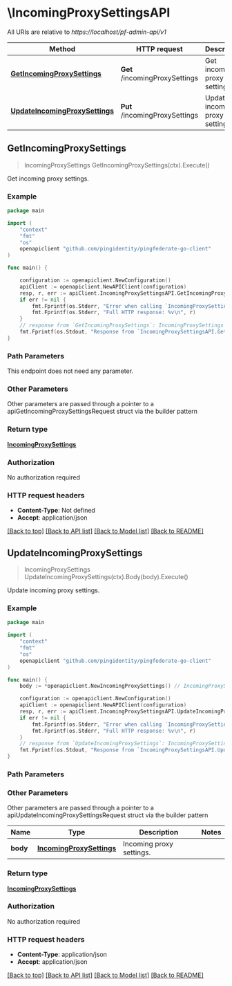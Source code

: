 # \IncomingProxySettingsAPI

All URIs are relative to *https://localhost/pf-admin-api/v1*

Method | HTTP request | Description
------------- | ------------- | -------------
[**GetIncomingProxySettings**](IncomingProxySettingsAPI.md#GetIncomingProxySettings) | **Get** /incomingProxySettings | Get incoming proxy settings.
[**UpdateIncomingProxySettings**](IncomingProxySettingsAPI.md#UpdateIncomingProxySettings) | **Put** /incomingProxySettings | Update incoming proxy settings.



## GetIncomingProxySettings

> IncomingProxySettings GetIncomingProxySettings(ctx).Execute()

Get incoming proxy settings.



### Example

```go
package main

import (
    "context"
    "fmt"
    "os"
    openapiclient "github.com/pingidentity/pingfederate-go-client"
)

func main() {

    configuration := openapiclient.NewConfiguration()
    apiClient := openapiclient.NewAPIClient(configuration)
    resp, r, err := apiClient.IncomingProxySettingsAPI.GetIncomingProxySettings(context.Background()).Execute()
    if err != nil {
        fmt.Fprintf(os.Stderr, "Error when calling `IncomingProxySettingsAPI.GetIncomingProxySettings``: %v\n", err)
        fmt.Fprintf(os.Stderr, "Full HTTP response: %v\n", r)
    }
    // response from `GetIncomingProxySettings`: IncomingProxySettings
    fmt.Fprintf(os.Stdout, "Response from `IncomingProxySettingsAPI.GetIncomingProxySettings`: %v\n", resp)
}
```

### Path Parameters

This endpoint does not need any parameter.

### Other Parameters

Other parameters are passed through a pointer to a apiGetIncomingProxySettingsRequest struct via the builder pattern


### Return type

[**IncomingProxySettings**](IncomingProxySettings.md)

### Authorization

No authorization required

### HTTP request headers

- **Content-Type**: Not defined
- **Accept**: application/json

[[Back to top]](#) [[Back to API list]](../README.md#documentation-for-api-endpoints)
[[Back to Model list]](../README.md#documentation-for-models)
[[Back to README]](../README.md)


## UpdateIncomingProxySettings

> IncomingProxySettings UpdateIncomingProxySettings(ctx).Body(body).Execute()

Update incoming proxy settings.



### Example

```go
package main

import (
    "context"
    "fmt"
    "os"
    openapiclient "github.com/pingidentity/pingfederate-go-client"
)

func main() {
    body := *openapiclient.NewIncomingProxySettings() // IncomingProxySettings | Incoming proxy settings.

    configuration := openapiclient.NewConfiguration()
    apiClient := openapiclient.NewAPIClient(configuration)
    resp, r, err := apiClient.IncomingProxySettingsAPI.UpdateIncomingProxySettings(context.Background()).Body(body).Execute()
    if err != nil {
        fmt.Fprintf(os.Stderr, "Error when calling `IncomingProxySettingsAPI.UpdateIncomingProxySettings``: %v\n", err)
        fmt.Fprintf(os.Stderr, "Full HTTP response: %v\n", r)
    }
    // response from `UpdateIncomingProxySettings`: IncomingProxySettings
    fmt.Fprintf(os.Stdout, "Response from `IncomingProxySettingsAPI.UpdateIncomingProxySettings`: %v\n", resp)
}
```

### Path Parameters



### Other Parameters

Other parameters are passed through a pointer to a apiUpdateIncomingProxySettingsRequest struct via the builder pattern


Name | Type | Description  | Notes
------------- | ------------- | ------------- | -------------
 **body** | [**IncomingProxySettings**](IncomingProxySettings.md) | Incoming proxy settings. | 

### Return type

[**IncomingProxySettings**](IncomingProxySettings.md)

### Authorization

No authorization required

### HTTP request headers

- **Content-Type**: application/json
- **Accept**: application/json

[[Back to top]](#) [[Back to API list]](../README.md#documentation-for-api-endpoints)
[[Back to Model list]](../README.md#documentation-for-models)
[[Back to README]](../README.md)

